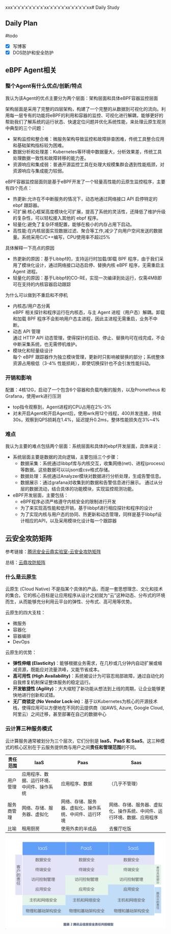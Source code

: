 xxx'x'x'x'x'x'x'x'x'xx'x'x'x'x'xx'x'x'x'x'xx# Daily Study
## Daily Plan
#todo
- [x] 写博客
- [x] DOS防护和安全防护
## eBPF Agent相关
### 整个Agent有什么优点/创新/特点
我认为该Agent的优点主要分为两个层面：架构层面和具体eBPF容器监控层面

架构层面是采用了完整的四层架构，构建了一个完整的从数据到可视化的流向。利用每一层专有的功能将eBPF的利用和容器的监控、可视化进行解耦，能够更好的帮助我们了解系统的运行状态、快速定位问题并优化系统性能，来处理云原生观测中典型的三个问题：
- 架构监控和整合难：微服务架构导致监控和故障排查困难，传统工具整合应用和基础架构指标较为困难。
-  数据分析和处理差：Kubernetes等环境中数据量大，分析效果差，传统工具处理数据一致性和故障转移的能力差。
- 资源响应和集成弱：普通开源监控工具在处理大规模集群会遇到性能瓶颈，对资源响应与集成能力较弱。

eBPF容器监控层面则是基于eBPF开发了一个轻量高性能的云原生监控程序，主要有四个亮点：
- 热更新:允许在不中断服务的情况下，动态地通过网络接口 API 启停特定的 ebpf 跟踪器。
- 可扩展:核心框架高度模块化可扩展，提高了系统的灵活性，还降低了维护升级的复杂性，可以轻松接入其他的 ebpf 程序。
- 轻量化:避免了复杂环境配置，能够在极小的内存占用下启动。
- 高性能:在内核层面实现数据过滤、聚合等工作,减少了向用户空间发送的数据量。系统采用C/C++编写，CPU使用率不超过5%

具体解释一下亮点的原因
- 热更新的原因：基于Libbpf的，支持运行时加载/卸载 BPF 程序，由于我们采用了模块化设计，通过网络接口动态启停、替换内核 eBPF 程序，无需重启主 Agent 进程。
- 轻量化的原因：基于Libbpf的CO-RE，实现一次编译到处运行，仅需4MB即可在支持的内核容器启动跟踪

为什么可以做到不重启和不停机
- 内核态/用户态分离  
    eBPF 相关探针和程序运行在内核态，与主 Agent 进程（用户态）解耦。卸载和加载 BPF 程序不会影响用户态主进程，因此主进程无需重启，业务不中断。
- 动态 API 管理  
    通过 HTTP API 动态管理，使得探针的启动、停止、替换均可在线完成，不会中断采集系统，也无需停机维护。
- 模块化和轻量级设计  
    每个 eBPF 跟踪器作为独立模块管理，更新时只影响被替换的部分；系统整体资源占用极低（3-4% 性能损耗），即使切换探针也不会引发性能抖动。

### 开销和影响
配置：4核12G，启动了一个包含6个容器和负载均衡的服务，以及Prometheus 和 Grafana，使用wrk进行压测
- top指令观察到，Agent进程的CPU占用在2%-3%
- 对未开启Agent和开启Agent后，使用wrk用12个线程，400并发连接，持续30s，观察到QPS损耗在1.4%，延迟提升0.2ms，整体性能损失在3%~4%

### 难点
我认为主要的难点包括两个层面：系统层面和具体的ebpf开发层面，具体来说：
- 系统层面主要是数据的流向逻辑，主要包括三个步骤：
	- 数据采集：系统通过libbpf库与内核交互，收集网络(net)、进程(process)等数据。这些数据可以以json或csv格式存储。
	- 数据处理：系统通过Analyzer模块对数据进行分析处理，生成告警信息。
	- 数据展示：通过grafana对收集到的数据和告警信息进行展示。 通过从分层的数据流动，结合具体的功能模块，实现监控观测功能。
- eBPF开发层面，主要包括：
	- eBPF程序必须严格遵守内核安全的限制进行开发
	- 为了来实现高性能和低开销，基于libbpf进行相应探针和程序的设计
	- 为了实现内核与用户态的协同、热更新和动态管理，同样是基于libbpf设计相应的API，以及采用模块化设计每一个跟踪器

## 云安全攻防矩阵

参考链接：[腾讯安全云鼎实验室-云安全攻防矩阵](https://cloudsec.tencent.com/home/)

总结：[云鼎攻防矩阵](../Misc/Security/Web安全/云鼎攻防矩阵.md)
### 什么是云原生
云原生 (Cloud Native) 不是指某个具体的产品，而是一套思想理念、文化和技术的集合。它的核心目标是让应用程序从设计之初就为“云”这种动态、分布式的环境而生，从而能够充分利用云平台的弹性、分布式、高可用等优势。

云原生的四大支柱：
- 微服务
- 容器化
- 容器编排
- DevOps

云原生的优势：
- **弹性伸缩 (Elasticity)**：能够根据业务需求，在几秒或几分钟内自动扩展或缩减资源，既能应对流量洪峰，又能节省成本。
- **高可用性 (High Availability)**：系统被设计为可容忍局部故障，通过自动化的自我修复机制保证整体服务的稳定运行。
- **开发敏捷性 (Agility)**：大大缩短了新功能从想法到上线的周期，让企业能够更快地进行创新和试错。
- **无厂商锁定 (No Vendor Lock-in)**：基于以Kubernetes为核心的开源技术栈，使得应用可以方便地在不同的云提供商（如AWS, Azure, Google Cloud, 阿里云）之间迁移，甚至部署在自己的数据中心

### 云计算三种服务模式
云计算服务通常被划分为三个层次，它们分别是 **IaaS、PaaS 和 SaaS**。这三种模式的核心区别在于云服务提供商与用户之间**责任和管理范围**的不同。

| 责任范围  | IaaS                  | Paas                        | Saas                                |
| ----- | --------------------- | --------------------------- | ----------------------------------- |
| 用户管理  | 应用程序、数据、运行环境、中间件、操作系统 | 应用程序、数据                     | （几乎不管理）                             |
| 服务商管理 | 网络、存储、服务器、虚拟化         | 网络、存储、服务器、虚拟化、操作系统、中间件、运行环境 | 网络、存储、服务器、虚拟化、操作系统、中间件、运行环境、数据、应用程序 |
| 比喻    | 租用厨房                  | 使用外卖的半成品                    | 去餐厅吃饭                               |
![](attachments/1749953086069_d.png)